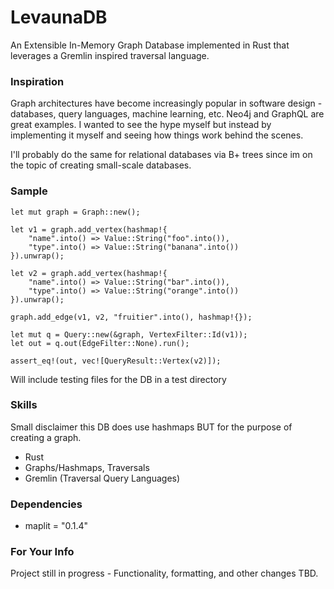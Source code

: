 # LevaunaDB

An Extensible In-Memory Graph Database implemented in Rust that leverages a Gremlin inspired traversal language.

### Inspiration

Graph architectures have become increasingly popular in software design - databases, query languages, machine learning, etc. Neo4j and GraphQL are great examples. I wanted to see the hype myself but instead by implementing it myself and seeing how things work behind the scenes.

I'll probably do the same for relational databases via B+ trees since im on the topic of creating small-scale databases.

### Sample

```
let mut graph = Graph::new();

let v1 = graph.add_vertex(hashmap!{
    "name".into() => Value::String("foo".into()),
    "type".into() => Value::String("banana".into())
}).unwrap();

let v2 = graph.add_vertex(hashmap!{
    "name".into() => Value::String("bar".into()),
    "type".into() => Value::String("orange".into())
}).unwrap();

graph.add_edge(v1, v2, "fruitier".into(), hashmap!{});

let mut q = Query::new(&graph, VertexFilter::Id(v1));
let out = q.out(EdgeFilter::None).run();

assert_eq!(out, vec![QueryResult::Vertex(v2)]);
```

Will include testing files for the DB in a test directory

### Skills

Small disclaimer this DB does use hashmaps BUT for the purpose of creating a graph.

- Rust
- Graphs/Hashmaps, Traversals
- Gremlin (Traversal Query Languages)

### Dependencies

- maplit = "0.1.4"

### For Your Info

Project still in progress - Functionality, formatting, and other changes TBD.
